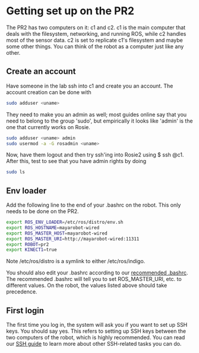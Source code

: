 # Getting set up on the PR2

The PR2 has two computers on it: c1 and c2. c1 is the main computer that deals with the filesystem, networking, and running ROS, while c2 handles most of the sensor data. c2 is set to replicate c1's filesystem and maybe some other things. You can think of the robot as a computer just like any other.

## Create an account

Have someone in the lab ssh into c1 and create you an account. The account creation can be done with
```bash
sudo adduser <uname>
```

They need to make you an admin as well; most guides online say that you need to belong to the group 'sudo', but empirically it looks like 'admin' is the one that currently works on Rosie.
```bash
sudo adduser <uname> admin
sudo usermod -a -G rosadmin <uname>
```

Now, have them logout and then try ssh'ing into Rosie2 using $ ssh <uname>@c1. After this, test to see that you have admin rights by doing
```bash
sudo ls
```

## Env loader
Add the following line to the end of your .bashrc on the robot. This only needs to be done on the PR2.
```bash
export ROS_ENV_LOADER=/etc/ros/distro/env.sh
export ROS_HOSTNAME=mayarobot-wired
export ROS_MASTER_HOST=mayarobot-wired
export ROS_MASTER_URI=http://mayarobot-wired:11311
export ROBOT=pr2
export KINECT1=true
```

Note /etc/ros/distro is a symlink to either /etc/ros/indigo.

You should also edit your .bashrc according to our [recommended .bashrc](recommended_bashrc.md).
The recommended .bashrc will tell you to set ROS_MASTER_URI, etc. to different values.
On the robot, the values listed above should take precedence.

## First login
The first time you log in, the system will ask you if you want to set up SSH keys.
You should say yes.
This refers to setting up SSH keys between the two computers of the robot, which is highly recommended.
You can read our [SSH guide](ssh.md) to learn more about other SSH-related tasks you can do.
